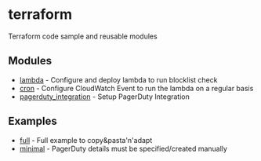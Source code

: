 terraform
===

Terraform code sample and reusable modules

## Modules

- [lambda](./modules/lambda) - Configure and deploy lambda to run blocklist check
- [cron](./modules/cron) - Configure CloudWatch Event to run the lambda on a regular basis
- [pagerduty_integration](./modules/pagerduty_integration) - Setup PagerDuty Integration

## Examples

- [full](./examples/full) - Full example to copy&pasta'n'adapt
- [minimal](./examples/minimal) - PagerDuty details must be specified/created manually
